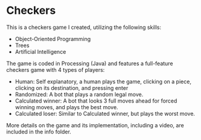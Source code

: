 # Checkers
This is a checkers game I created, utilizing the following skills:
- Object-Oriented Programming
- Trees
- Artificial Intelligence

The game is coded in Processing (Java) and features a full-feature checkers game with 4 types of players:
- Human: Self explanatory, a human plays the game, clicking on a piece, clicking on its destination, and pressing enter
- Randomized: A bot that plays a random legal move.
- Calculated winner: A bot that looks 3 full moves ahead for forced winning moves, and plays the best move.
- Calculated loser: Similar to Calculated winner, but plays the worst move.

More details on the game and its implementation, including a video, are included in the info folder.
